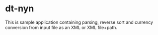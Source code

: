 # dt-nyn
This is sample application containing parsing, reverse sort and currency conversion from input file as an XML or XML file+path.
